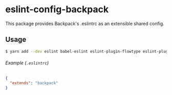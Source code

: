 # eslint-config-backpack
This package provides Backpack's .eslintrc as an extensible shared config.

## Usage

```sh
$ yarn add --dev eslint babel-eslint eslint-plugin-flowtype eslint-plugin-import eslint-plugin-jsx-a11y eslint-plugin-promise eslint-plugin-react eslint-plugin-standard eslint-config-standard eslint-config-semistandard eslint-config-backpack
```

###### Example (`.eslintrc`)
```json
{
  "extends": "backpack"
}
```
